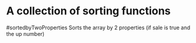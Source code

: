 # A collection of sorting functions

#sortedbyTwoProperties
Sorts the array by 2 properties (if sale is true and the up number)